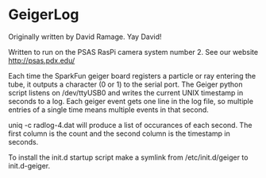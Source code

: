 GeigerLog
=========

Originally written by David Ramage.  Yay David!

Written to run on the PSAS RasPi camera system number 2.  See our website
http://psas.pdx.edu/

Each time the SparkFun geiger board registers a particle or ray entering the
tube, it outputs a character (0 or 1) to the serial port.  The Geiger python
script listens on /dev/ttyUSB0 and writes the current UNIX timestamp in seconds
to a log.  Each geiger event gets one line in the log file, so multiple entries
of a single time means multiple events in that second.

uniq -c radlog-4.dat will produce a list of occurances of each second.  The
first column is the count and the second column is the timestamp in seconds.

To install the init.d startup script make a symlink from /etc/init.d/geiger to
init.d-geiger.
